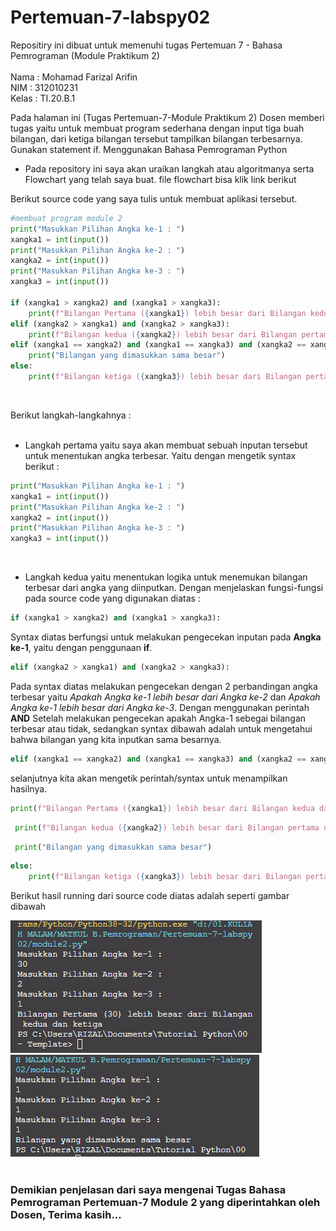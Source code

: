 # Pertemuan-7-labspy02

Repositiry ini dibuat untuk memenuhi tugas Pertemuan 7 - Bahasa Pemrograman (Module Praktikum 2)<br><br>
Nama : Mohamad Farizal Arifin <br>
NIM : 312010231<br>
Kelas : TI.20.B.1<br>

Pada halaman ini (Tugas Pertemuan-7-Module Praktikum 2) Dosen memberi tugas yaitu untuk membuat program sederhana dengan input tiga buah bilangan, dari ketiga bilangan
tersebut tampilkan bilangan terbesarnya. Gunakan statement if. Menggunakan Bahasa Pemrograman Python<br>

* Pada repository ini saya akan uraikan langkah atau algoritmanya serta Flowchart yang telah saya buat. file flowchart bisa klik link berikut <br>

Berikut source code yang saya tulis untuk membuat aplikasi tersebut.<br>
``` python
#membuat program module 2
print("Masukkan Pilihan Angka ke-1 : ")
xangka1 = int(input())
print("Masukkan Pilihan Angka ke-2 : ")
xangka2 = int(input())
print("Masukkan Pilihan Angka ke-3 : ")
xangka3 = int(input())

if (xangka1 > xangka2) and (xangka1 > xangka3):
    print(f"Bilangan Pertama ({xangka1}) lebih besar dari Bilangan kedua dan ketiga")
elif (xangka2 > xangka1) and (xangka2 > xangka3):
    print(f"Bilangan kedua ({xangka2}) lebih besar dari Bilangan pertama dan ketiga")
elif (xangka1 == xangka2) and (xangka1 == xangka3) and (xangka2 == xangka3):
    print("Bilangan yang dimasukkan sama besar")
else:
    print(f"Bilangan ketiga ({xangka3}) lebih besar dari Bilangan pertama dan kedua")
```
<br>

Berikut langkah-langkahnya : <br><br>

* Langkah pertama yaitu saya akan membuat sebuah inputan tersebut untuk menentukan angka terbesar. Yaitu dengan mengetik syntax berikut : <br>

```python
print("Masukkan Pilihan Angka ke-1 : ")
xangka1 = int(input())
print("Masukkan Pilihan Angka ke-2 : ")
xangka2 = int(input())
print("Masukkan Pilihan Angka ke-3 : ")
xangka3 = int(input())
```
<br>

* Langkah kedua yaitu menentukan logika untuk menemukan bilangan terbesar dari angka yang diinputkan.
Dengan menjelaskan fungsi-fungsi pada source code yang digunakan diatas : <br>
```python
if (xangka1 > xangka2) and (xangka1 > xangka3):
```

Syntax diatas berfungsi untuk melakukan pengecekan inputan pada **Angka ke-1**, yaitu dengan penggunaan **if**.<br>
```python
elif (xangka2 > xangka1) and (xangka2 > xangka3):
```
Pada syntax diatas melakukan pengecekan dengan 2 perbandingan angka terbesar yaitu *Apakah Angka ke-1 lebih besar dari Angka ke-2* dan *Apakah Angka ke-1 lebih besar dari Angka ke-3*. Dengan menggunakan perintah **AND**
Setelah melakukan pengecekan apakah Angka-1 sebegai bilangan terbesar atau tidak, sedangkan syntax dibawah adalah untuk mengetahui bahwa bilangan yang kita inputkan sama besarnya.
```python
elif (xangka1 == xangka2) and (xangka1 == xangka3) and (xangka2 == xangka3):
```
selanjutnya kita akan mengetik perintah/syntax untuk menampilkan hasilnya.
```python
print(f"Bilangan Pertama ({xangka1}) lebih besar dari Bilangan kedua dan ketiga")
```
```python
 print(f"Bilangan kedua ({xangka2}) lebih besar dari Bilangan pertama dan ketiga")
```
```python
 print("Bilangan yang dimasukkan sama besar")
```
```python
else:
    print(f"Bilangan ketiga ({xangka3}) lebih besar dari Bilangan pertama dan kedua")
```
Berikut hasil running dari source code diatas adalah seperti gambar dibawah<br>

![hasil running](pict/running.PNG)<br>
![hasil running](pict/sama-besar.PNG)<br>
<br>

### Demikian penjelasan dari saya mengenai Tugas Bahasa Pemrograman Pertemuan-7 Module 2 yang diperintahkan oleh Dosen, Terima kasih...